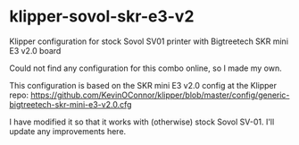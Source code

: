 # klipper-sovol-skr-e3-v2
Klipper configuration for stock Sovol SV01 printer with Bigtreetech SKR mini E3 v2.0 board

Could not find any configuration for this combo online, so I made my own.

This configuration is based on the SKR mini E3 v2.0 config at the Klipper repo:
https://github.com/KevinOConnor/klipper/blob/master/config/generic-bigtreetech-skr-mini-e3-v2.0.cfg

I have modified it so that it works with (otherwise) stock Sovol SV-01. I'll update any improvements here.
